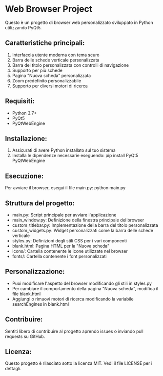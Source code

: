 Web Browser Project
===================

Questo è un progetto di browser web personalizzato sviluppato in Python utilizzando PyQt5.

Caratteristiche principali:
---------------------------
1. Interfaccia utente moderna con tema scuro
2. Barra delle schede verticale personalizzata
3. Barra del titolo personalizzata con controlli di navigazione
4. Supporto per più schede
5. Pagina "Nuova scheda" personalizzata
6. Zoom predefinito personalizzabile
7. Supporto per diversi motori di ricerca

Requisiti:
----------
- Python 3.7+
- PyQt5
- PyQtWebEngine

Installazione:
--------------
1. Assicurati di avere Python installato sul tuo sistema
2. Installa le dipendenze necessarie eseguendo:
   pip install PyQt5 PyQtWebEngine

Esecuzione:
-----------
Per avviare il browser, esegui il file main.py:
python main.py

Struttura del progetto:
-----------------------
- main.py: Script principale per avviare l'applicazione
- main_window.py: Definizione della finestra principale del browser
- custom_titlebar.py: Implementazione della barra del titolo personalizzata
- custom_widgets.py: Widget personalizzati come la barra delle schede verticale
- styles.py: Definizioni degli stili CSS per i vari componenti
- blank.html: Pagina HTML per la "Nuova scheda"
- icons/: Cartella contenente le icone utilizzate nel browser
- fonts/: Cartella contenente i font personalizzati

Personalizzazione:
------------------
- Puoi modificare l'aspetto del browser modificando gli stili in styles.py
- Per cambiare il comportamento della pagina "Nuova scheda", modifica il file blank.html
- Aggiungi o rimuovi motori di ricerca modificando la variabile searchEngines in blank.html

Contribuire:
------------
Sentiti libero di contribuire al progetto aprendo issues o inviando pull requests su GitHub.

Licenza:
--------
Questo progetto è rilasciato sotto la licenza MIT. Vedi il file LICENSE per i dettagli.
